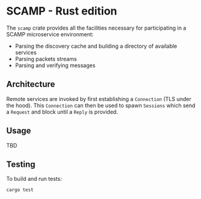SCAMP - Rust edition
=====================

The `scamp` crate provides all the facilities necessary for participating in a SCAMP microservice environment:

  * Parsing the discovery cache and building a directory of available services
  * Parsing packets streams
  * Parsing and verifying messages

Architecture
--------

Remote services are invoked by first establishing a `Connection` (TLS under the hood). This `Connection` can then be used to spawn `Sessions` which send a `Request` and block until a `Reply` is provided.

Usage
-----

TBD

Testing
-------

To build and run tests:

    cargo test
